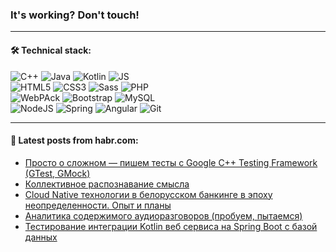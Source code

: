 ### It's working? Don't touch!

---

#### 🛠️ Technical stack:

![C++](https://img.shields.io/badge/C++-informational?logo=c%2B%2B&style=flat&logoColor=white&color=9C033A)
![Java](https://img.shields.io/badge/Java-informational?logo=java&style=flat&logoColor=white&color=007396)
![Kotlin](https://img.shields.io/badge/Kotlin-informational?logo=Kotlin&style=flat&logoColor=white&color=0095D5)
![JS](https://img.shields.io/badge/JS-informational?logo=javaScript&style=flat&logoColor=black&color=F7Df1E) <br>
![HTML5](https://img.shields.io/badge/HTML5-informational?logo=html5&style=flat&logoColor=white&color=E34F26)
![CSS3](https://img.shields.io/badge/CSS3-informational?logo=css3&style=flat&logoColor=white&color=157286)
![Sass](https://img.shields.io/badge/Saas-informational?logo=sass&style=flat&logoColor=white&color=hotpink)
![PHP](https://img.shields.io/badge/PHP-informational?logo=php&style=flat&logoColor=white&color=777BB4) <br>
![WebPAck](https://img.shields.io/badge/WebPack-informational?logo=webPack&style=flat&logoColor=white&color=FF6F00)
![Bootstrap](https://img.shields.io/badge/Bootstrap-informational?logo=Bootstrap&style=flat&logoColor=white&color=7952B3)
![MySQL](https://img.shields.io/badge/MySQL-informational?logo=MySQL&style=flat&logoColor=white&color=00f) <br>
![NodeJS](https://img.shields.io/badge/NodeJS-informational?logo=node.js&style=flat&logoColor=white&color=43853D)
![Spring](https://img.shields.io/badge/Spring-informational?logo=Spring&style=flat&logoColor=white&color=0A9EDC)
![Angular](https://img.shields.io/badge/Vue-informational?logo=vue.js&style=flat&logoColor=white&color=red)
![Git](https://img.shields.io/badge/Git-informational?logo=git&style=flat&logoColor=white&color=darkorange)

___

#### 💬 Latest posts from habr.com:

<!-- BLOG-POST-LIST:START -->
- [Просто о сложном — пишем тесты с Google C++ Testing Framework &lpar;GTest, GMock&rpar;](https://habr.com/ru/post/667880/?utm_source=habrahabr&utm_medium=rss&utm_campaign=667880)
- [Коллективное распознавание смысла](https://habr.com/ru/post/667646/?utm_source=habrahabr&utm_medium=rss&utm_campaign=667646)
- [Cloud Native технологии в белорусском банкинге в эпоху неопределенности. Опыт и планы](https://habr.com/ru/post/667836/?utm_source=habrahabr&utm_medium=rss&utm_campaign=667836)
- [Аналитика содержимого аудиоразговоров &lpar;пробуем, пытаемся&rpar;](https://habr.com/ru/post/667824/?utm_source=habrahabr&utm_medium=rss&utm_campaign=667824)
- [Тестирование интеграции Kotlin веб сервиса на Spring Boot с базой данных](https://habr.com/ru/post/667632/?utm_source=habrahabr&utm_medium=rss&utm_campaign=667632)
<!-- BLOG-POST-LIST:END -->
